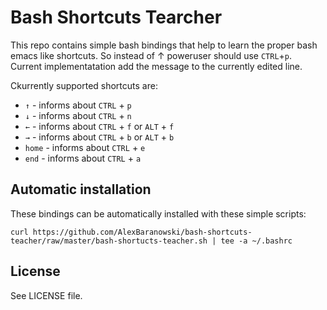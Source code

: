 # Bash Shortcuts Tearcher
This repo contains simple bash bindings that help to learn the proper bash emacs like shortcuts.
So instead of ↑ poweruser should use `CTRL`+`p`.
Current implementatation add the message to the currently edited line.

Ckurrently supported shortcuts are:
- `↑` - informs about `CTRL` + `p`
- `↓` - informs about `CTRL` + `n`
- `←` - informs about `CTRL` + `f` or `ALT` + `f`
- `→` - informs about `CTRL` + `b` or `ALT` + `b`
- `home` - informs about `CTRL` + `e`
- `end` - informs about `CTRL` + `a`

## Automatic installation
These bindings can be automatically installed with these simple scripts:
```
curl https://github.com/AlexBaranowski/bash-shortcuts-teacher/raw/master/bash-shortucts-teacher.sh | tee -a ~/.bashrc
```
## License
See LICENSE file.
